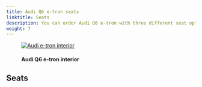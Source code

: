 ```yaml
---
title: Audi Q6 e-tron seats
linktitle: Seats
description: You can order Audi Q6 e-tron with three different seat options
weight: 7
---
```

<!-- markdownlint-disable MD033 -->

<figure>
    <a href="https://media.electrichasgoneaudi.net/multimedia/models/q6-e-tron/interior/interior_1.jpg">
        <img src="https://media.electrichasgoneaudi.net/multimedia/models/q6-e-tron/interior/interior_1_st.jpg"
        alt="Audi e-tron interior" title="Audi e-tron interior">
    </a>
    <figcaption><h4>Audi Q6 e-tron interior</h4></figcaption>
</figure>

## Seats


## 